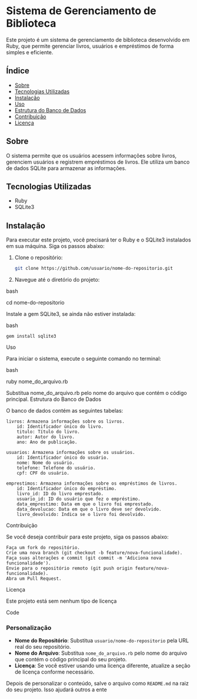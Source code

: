 # Sistema de Gerenciamento de Biblioteca

Este projeto é um sistema de gerenciamento de biblioteca desenvolvido em Ruby, que permite gerenciar livros, usuários e empréstimos de forma simples e eficiente.

## Índice

- [Sobre](#sobre)
- [Tecnologias Utilizadas](#tecnologias-utilizadas)
- [Instalação](#instalação)
- [Uso](#uso)
- [Estrutura do Banco de Dados](#estrutura-do-banco-de-dados)
- [Contribuição](#contribuição)
- [Licença](#licença)

## Sobre

O sistema permite que os usuários acessem informações sobre livros, gerenciem usuários e registrem empréstimos de livros. Ele utiliza um banco de dados SQLite para armazenar as informações.

## Tecnologias Utilizadas

- Ruby
- SQLite3

## Instalação

Para executar este projeto, você precisará ter o Ruby e o SQLite3 instalados em sua máquina. Siga os passos abaixo:

1. Clone o repositório:
   ```bash
   git clone https://github.com/usuario/nome-do-repositorio.git
   
2. Navegue até o diretório do projeto:

bash

cd nome-do-repositorio

Instale a gem SQLite3, se ainda não estiver instalada:

bash

    gem install sqlite3

Uso

Para iniciar o sistema, execute o seguinte comando no terminal:

bash

ruby nome_do_arquivo.rb

Substitua nome_do_arquivo.rb pelo nome do arquivo que contém o código principal.
Estrutura do Banco de Dados

O banco de dados contém as seguintes tabelas:

    livros: Armazena informações sobre os livros.
        id: Identificador único do livro.
        titulo: Título do livro.
        autor: Autor do livro.
        ano: Ano de publicação.

    usuarios: Armazena informações sobre os usuários.
        id: Identificador único do usuário.
        nome: Nome do usuário.
        telefone: Telefone do usuário.
        cpf: CPF do usuário.

    emprestimos: Armazena informações sobre os empréstimos de livros.
        id: Identificador único do empréstimo.
        livro_id: ID do livro emprestado.
        usuario_id: ID do usuário que fez o empréstimo.
        data_emprestimo: Data em que o livro foi emprestado.
        data_devolucao: Data em que o livro deve ser devolvido.
        livro_devolvido: Indica se o livro foi devolvido.

Contribuição

Se você deseja contribuir para este projeto, siga os passos abaixo:

    Faça um fork do repositório.
    Crie uma nova branch (git checkout -b feature/nova-funcionalidade).
    Faça suas alterações e commit (git commit -m 'Adiciona nova funcionalidade').
    Envie para o repositório remoto (git push origin feature/nova-funcionalidade).
    Abra um Pull Request.

Licença

Este projeto está sem nenhum tipo de licença

Code


### Personalização

- **Nome do Repositório**: Substitua `usuario/nome-do-repositorio` pela URL real do seu repositório.
- **Nome do Arquivo**: Substitua `nome_do_arquivo.rb` pelo nome do arquivo que contém o código principal do seu projeto.
- **Licença**: Se você estiver usando uma licença diferente, atualize a seção de licença conforme necessário.

Depois de personalizar o conteúdo, salve o arquivo como `README.md` na raiz do seu projeto. Isso ajudará outros a ente
